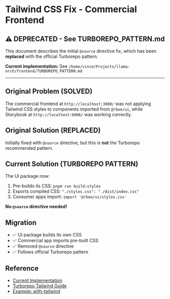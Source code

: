 # Tailwind CSS Fix - Commercial Frontend

## ⚠️ DEPRECATED - See TURBOREPO_PATTERN.md

This document describes the initial `@source` directive fix, which has been **replaced** with the official Turborepo pattern.

**Current implementation:** See `/home/vince/Projects/llama-orch/frontend/TURBOREPO_PATTERN.md`

---

## Original Problem (SOLVED)
The commercial frontend at `http://localhost:3000/` was not applying Tailwind CSS styles to components imported from `@rbee/ui`, while Storybook at `http://localhost:6006/` was working correctly.

## Original Solution (REPLACED)
Initially fixed with `@source` directive, but this is **not** the Turborepo recommended pattern.

## Current Solution (TURBOREPO PATTERN)
The UI package now:
1. Pre-builds its CSS: `pnpm run build:styles`
2. Exports compiled CSS: `"./styles.css": "./dist/index.css"`
3. Consumer apps import: `import '@rbee/ui/styles.css'`

**No `@source` directive needed!**

## Migration
- ✅ UI package builds its own CSS
- ✅ Commercial app imports pre-built CSS
- ✅ Removed `@source` directive
- ✅ Follows official Turborepo pattern

## Reference
- [Current Implementation](../../../TURBOREPO_PATTERN.md)
- [Turborepo Tailwind Guide](https://turborepo.com/docs/guides/tools/tailwind)
- [Example: with-tailwind](https://github.com/vercel/turborepo/tree/main/examples/with-tailwind)
